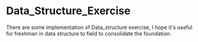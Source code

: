 # Data_Structure_Exercise
There are some implementation of Data_structure exercise, I hope it's useful for  freshman in data structure to field to consolidate the foundation.
